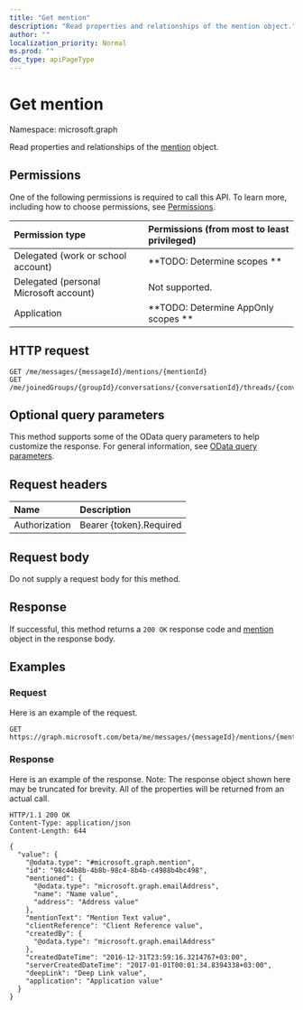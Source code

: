 ```yaml
---
title: "Get mention"
description: "Read properties and relationships of the mention object."
author: ""
localization_priority: Normal
ms.prod: ""
doc_type: apiPageType
---
```


# Get mention

Namespace: microsoft.graph

Read properties and relationships of the [mention](../resources/mention.md) object.

## Permissions
One of the following permissions is required to call this API. To learn more, including how to choose permissions, see [Permissions](/concepts/permissions-reference.md).

|Permission type|Permissions (from most to least privileged)|
|:---|:---|
|Delegated (work or school account)|**TODO: Determine scopes **|
|Delegated (personal Microsoft account)|Not supported.|
|Application|**TODO: Determine AppOnly scopes **|

## HTTP request
<!-- {
  "blockType": "ignored"
}
-->
``` http
GET /me/messages/{messageId}/mentions/{mentionId}
GET /me/joinedGroups/{groupId}/conversations/{conversationId}/threads/{conversationThreadId}/posts/{postId}/mentions/{mentionId}
```

## Optional query parameters
This method supports some of the OData query parameters to help customize the response. For general information, see [OData query parameters](/graph/query-parameters).

## Request headers
|Name|Description|
|:---|:---|
|Authorization|Bearer {token}.Required|

## Request body
Do not supply a request body for this method.

## Response
If successful, this method returns a `200 OK` response code and [mention](../resources/mention.md) object in the response body.

## Examples

### Request
Here is an example of the request.
<!-- {
  "blockType": "request",
  "name": "get_mention"
}
-->
``` http
GET https://graph.microsoft.com/beta/me/messages/{messageId}/mentions/{mentionId}
```

### Response
Here is an example of the response. Note: The response object shown here may be truncated for brevity. All of the properties will be returned from an actual call.
<!-- {
  "blockType": "response",
  "truncated": true,
  "@odata.type": "microsoft.graph.mention"
}
-->
``` http
HTTP/1.1 200 OK
Content-Type: application/json
Content-Length: 644

{
  "value": {
    "@odata.type": "#microsoft.graph.mention",
    "id": "98c44b8b-4b8b-98c4-8b4b-c4988b4bc498",
    "mentioned": {
      "@odata.type": "microsoft.graph.emailAddress",
      "name": "Name value",
      "address": "Address value"
    },
    "mentionText": "Mention Text value",
    "clientReference": "Client Reference value",
    "createdBy": {
      "@odata.type": "microsoft.graph.emailAddress"
    },
    "createdDateTime": "2016-12-31T23:59:16.3214767+03:00",
    "serverCreatedDateTime": "2017-01-01T00:01:34.8394338+03:00",
    "deepLink": "Deep Link value",
    "application": "Application value"
  }
}
```


